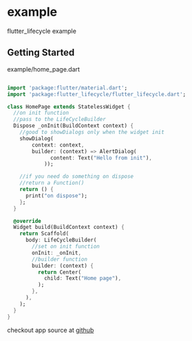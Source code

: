 # example

flutter_lifecycle example

## Getting Started

example/home_page.dart

```dart

import 'package:flutter/material.dart';
import 'package:flutter_lifecycle/flutter_lifecycle.dart';

class HomePage extends StatelessWidget {
  //on init function
  //pass to the LifeCycleBuilder
  Dispose _onInit(BuildContext context) {
    //good to showDialogs only when the widget init
    showDialog(
        context: context,
        builder: (context) => AlertDialog(
              content: Text("Hello from init"),
            ));

    //if you need do something on dispose
    //return a Function()
    return () {
      print("on dispose");
    };
  }

  @override
  Widget build(BuildContext context) {
    return Scaffold(
      body: LifeCycleBuilder(
        //set on init function
        onInit: _onInit,
        //builder function
        builder: (context) {
          return Center(
            child: Text("Home page"),
          );
        },
      ),
    );
  }
}

```

checkout app source at [github](https://github.com/everton-e26/flutter_lifecycle/tree/master/example)
